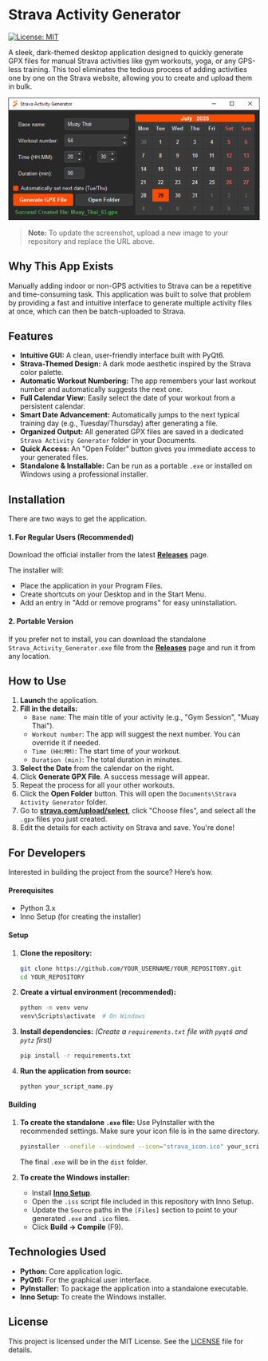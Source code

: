 # Strava Activity Generator

[![License: MIT](https://img.shields.io/badge/License-MIT-orange.svg)](https://opensource.org/licenses/MIT)

A sleek, dark-themed desktop application designed to quickly generate GPX files for manual Strava activities like gym workouts, yoga, or any GPS-less training. This tool eliminates the tedious process of adding activities one by one on the Strava website, allowing you to create and upload them in bulk.

![App Screenshot](https://github.com/gitzakratami/strava_activity_generator/blob/main/screenshots/scr1.png)
> **Note:** To update the screenshot, upload a new image to your repository and replace the URL above.

## Why This App Exists

Manually adding indoor or non-GPS activities to Strava can be a repetitive and time-consuming task. This application was built to solve that problem by providing a fast and intuitive interface to generate multiple activity files at once, which can then be batch-uploaded to Strava.

## Features

-   **Intuitive GUI:** A clean, user-friendly interface built with PyQt6.
-   **Strava-Themed Design:** A dark mode aesthetic inspired by the Strava color palette.
-   **Automatic Workout Numbering:** The app remembers your last workout number and automatically suggests the next one.
-   **Full Calendar View:** Easily select the date of your workout from a persistent calendar.
-   **Smart Date Advancement:** Automatically jumps to the next typical training day (e.g., Tuesday/Thursday) after generating a file.
-   **Organized Output:** All generated GPX files are saved in a dedicated `Strava Activity Generator` folder in your Documents.
-   **Quick Access:** An "Open Folder" button gives you immediate access to your generated files.
-   **Standalone & Installable:** Can be run as a portable `.exe` or installed on Windows using a professional installer.

## Installation

There are two ways to get the application.

#### 1. For Regular Users (Recommended)

Download the official installer from the latest **[Releases](https://github.com/YOUR_USERNAME/YOUR_REPOSITORY/releases)** page.

The installer will:
-   Place the application in your Program Files.
-   Create shortcuts on your Desktop and in the Start Menu.
-   Add an entry in "Add or remove programs" for easy uninstallation.

#### 2. Portable Version

If you prefer not to install, you can download the standalone `Strava_Activity_Generator.exe` file from the **[Releases](https://github.com/YOUR_USERNAME/YOUR_REPOSITORY/releases)** page and run it from any location.

## How to Use

1.  **Launch** the application.
2.  **Fill in the details:**
    -   `Base name`: The main title of your activity (e.g., "Gym Session", "Muay Thai").
    -   `Workout number`: The app will suggest the next number. You can override it if needed.
    -   `Time (HH:MM)`: The start time of your workout.
    -   `Duration (min)`: The total duration in minutes.
3.  **Select the Date** from the calendar on the right.
4.  Click **Generate GPX File**. A success message will appear.
5.  Repeat the process for all your other workouts.
6.  Click the **Open Folder** button. This will open the `Documents\Strava Activity Generator` folder.
7.  Go to [**strava.com/upload/select**](https://strava.com/upload/select), click "Choose files", and select all the `.gpx` files you just created.
8.  Edit the details for each activity on Strava and save. You're done!

## For Developers

Interested in building the project from the source? Here’s how.

#### Prerequisites

-   Python 3.x
-   Inno Setup (for creating the installer)

#### Setup

1.  **Clone the repository:**
    ```bash
    git clone https://github.com/YOUR_USERNAME/YOUR_REPOSITORY.git
    cd YOUR_REPOSITORY
    ```

2.  **Create a virtual environment (recommended):**
    ```bash
    python -m venv venv
    venv\Scripts\activate  # On Windows
    ```

3.  **Install dependencies:**
    *(Create a `requirements.txt` file with `pyqt6` and `pytz` first)*
    ```bash
    pip install -r requirements.txt
    ```

4.  **Run the application from source:**
    ```bash
    python your_script_name.py
    ```

#### Building

1.  **To create the standalone `.exe` file:**
    Use PyInstaller with the recommended settings. Make sure your icon file is in the same directory.
    ```bash
    pyinstaller --onefile --windowed --icon="strava_icon.ico" your_script_name.py
    ```
    The final `.exe` will be in the `dist` folder.

2.  **To create the Windows installer:**
    -   Install **[Inno Setup](https://jrsoftware.org/isdl.php)**.
    -   Open the `.iss` script file included in this repository with Inno Setup.
    -   Update the `Source` paths in the `[Files]` section to point to your generated `.exe` and `.ico` files.
    -   Click **Build -> Compile** (F9).

## Technologies Used

-   **Python:** Core application logic.
-   **PyQt6:** For the graphical user interface.
-   **PyInstaller:** To package the application into a standalone executable.
-   **Inno Setup:** To create the Windows installer.

## License

This project is licensed under the MIT License. See the [LICENSE](LICENSE) file for details.
